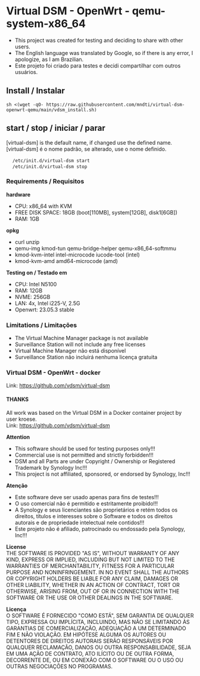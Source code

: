# Virtual DSM - OpenWrt - qemu-system-x86_64

- This project was created for testing and deciding to share with other users.
- The English language was translated by Google, so if there is any error, I apologize, as I am Brazilian.
- Este projeto foi criado para testes e decidi compartilhar com outros usuários.

## Install / Instalar
<pre><code>sh <(wget -qO- https://raw.githubusercontent.com/mndti/virtual-dsm-openwrt-qemu/main/vdsm_install.sh)</code></pre>

## start / stop / iniciar / parar
[virtual-dsm] is the default name, if changed use the defined name.<br>
[virtual-dsm] é o nome padrão, se alterado, use o nome definido.
<pre>
  <code>/etc/init.d/virtual-dsm start</code>
  <code>/etc/init.d/virtual-dsm stop</code>
</pre>

### Requirements / Requisitos
**hardware**
- CPU: x86_64 with KVM
- FREE DISK SPACE: 18GB (boot[110MB], system[12GB], disk1[6GB])
- RAM: 1GB

**opkg**
- curl unzip
- qemu-img kmod-tun qemu-bridge-helper qemu-x86_64-softmmu
- kmod-kvm-intel intel-microcode iucode-tool (intel)
- kmod-kvm-amd amd64-microcode (amd)

**Testing on / Testado em**
- CPU: Intel N5100
- RAM: 12GB
- NVME: 256GB
- LAN: 4x, Intel i225-V, 2.5G
- Openwrt: 23.05.3 stable

### Limitations / Limitações
- The Virtual Machine Manager package is not available
- Surveillance Station will not include any free licenses
- Virtual Machine Manager não está disponível
- Surveillance Station não incluirá nenhuma licença gratuita

### Virtual DSM - OpenWrt - docker
Link: https://github.com/vdsm/virtual-dsm

#### THANKS
All work was based on the Virtual DSM in a Docker container project by user kroese.<br>
Link: https://github.com/vdsm/virtual-dsm

**Attention**
- This software should be used for testing purposes only!!!
- Commercial use is not permitted and strictly forbidden!!!
- DSM and all Parts are under Copyright / Ownership or Registered Trademark by Synology Inc!!!
- This project is not affiliated, sponsored, or endorsed by Synology, Inc!!!

**Atenção**
- Este software deve ser usado apenas para fins de testes!!!
- O uso comercial não é permitido e estritamente proibido!!!
- A Synology e seus licenciantes são proprietários e retém todos os direitos, títulos e interesses sobre o Software e todos os direitos autorais e de propriedade intelectual nele contidos!!!
- Este projeto não é afiliado, patrocinado ou endossado pela Synology, Inc!!!

**License**<br>
THE SOFTWARE IS PROVIDED "AS IS", WITHOUT WARRANTY OF ANY KIND, EXPRESS OR IMPLIED, INCLUDING BUT NOT LIMITED TO THE WARRANTIES OF MERCHANTABILITY, FITNESS FOR A PARTICULAR PURPOSE AND NONINFRINGEMENT. IN NO EVENT SHALL THE AUTHORS OR COPYRIGHT HOLDERS BE LIABLE FOR ANY CLAIM, DAMAGES OR OTHER LIABILITY, WHETHER IN AN ACTION OF CONTRACT, TORT OR OTHERWISE, ARISING FROM, OUT OF OR IN CONNECTION WITH THE SOFTWARE OR THE USE OR OTHER DEALINGS IN THE SOFTWARE.

**Licença**<br>
O SOFTWARE É FORNECIDO "COMO ESTÁ", SEM GARANTIA DE QUALQUER TIPO, EXPRESSA OU IMPLÍCITA, INCLUINDO, MAS NÃO SE LIMITANDO ÀS GARANTIAS DE COMERCIALIZAÇÃO, ADEQUAÇÃO A UM DETERMINADO FIM E NÃO VIOLAÇÃO. EM HIPÓTESE ALGUMA OS AUTORES OU DETENTORES DE DIREITOS AUTORAIS SERÃO RESPONSÁVEIS POR QUALQUER RECLAMAÇÃO, DANOS OU OUTRA RESPONSABILIDADE, SEJA EM UMA AÇÃO DE CONTRATO, ATO ILÍCITO OU DE OUTRA FORMA, DECORRENTE DE, OU EM CONEXÃO COM O SOFTWARE OU O USO OU OUTRAS NEGOCIAÇÕES NO PROGRAMAS.
